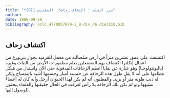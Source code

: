 ```yaml
---
title: "*سير العلم : اكتشاف زحاف*. المقتبس 1(8)"
author: 
date: 1906-09-20
bibliography: oclc_4770057679-i_8-div_46.d1e3310.bib
---
```




##  اكتشاف زحاف 


 اكتشفت على عمق  عشرين  متراً في أرض صلصالية من معمل للقرميد بجوار بتربورغ من أعمال إنكلترا اكتشاف يهم المشتغلين بعلم مطمورات الأرض من النبات وغيره (باليونتولوجيا) وهو عبارة عن بقايا أعظم الزحافات المدفونة حتى الآن واستدل من هيكل عظامها على أنه لا يقل طول هذه الزحافة عن  خمسة  أمتار وجسمها أشبه بالتمساح ولكن له ذنب طوله متر أو يزيد. والمظنون أنه لم يكن لهذا الحيوان أرجل وأنه كان له أعضاءٌ تشبهها ولو لم تكن تلك الزحافة بلا رأس لعرفت في الحال حقيقتها والعلماء يبحثون للوصول إليها.  
